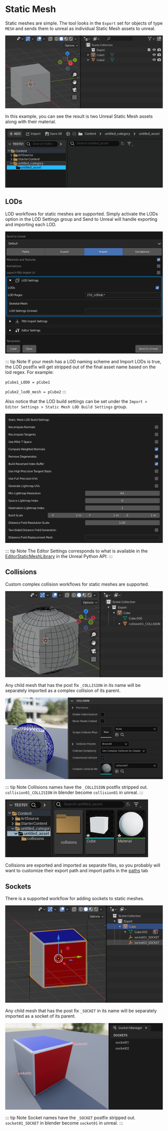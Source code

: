 # Static Mesh

Static meshes are simple. The tool looks in the `Export` set for objects of type `MESH` and sends them to unreal as
individual Static Mesh assets to unreal.


![1](./images/static-mesh/1.gif)

In this example, you can see the result is two Unreal Static Mesh assets along with their material.

![2](./images/static-mesh/2.gif)


## LODs

LOD workflows for static meshes are supported. Simply activate the LODs option in the LOD Settings group and Send to
Unreal will handle exporting and importing each LOD.

![3](./images/static-mesh/3.png)


::: tip Note
  If your mesh has a LOD naming scheme and Import LODs is true, the LOD postfix will get stripped out of the final asset name based on the lod regex. For
example:

`pCube1_LOD0 = pCube1`

`pCube2_lod0_mesh = pCube2`
:::

Also notice that the LOD build settings can be set under the
`Import > Editor Settings > Static Mesh LOD Build Settings` group.

![4](./images/static-mesh/4.png)

::: tip Note
  The Editor Settings corresponds to what is available in the [EditorStaticMeshLibrary](https://docs.unrealengine.com/4.27/en-US/PythonAPI/class/EditorStaticMeshLibrary.html) in the Unreal Python API:
:::

## Collisions

Custom complex collision workflows for static meshes are supported.

![5](./images/static-mesh/5.png)

Any child mesh that has the post fix `_COLLISION` in its name will be separately imported as a complex collision of its parent.

![6](./images/static-mesh/6.png)

::: tip Note
  Collisions names have the `_COLLISION` postfix stripped out. `collision01_COLLISION` in blender become `collision01` in unreal.
:::

![7](./images/static-mesh/7.png)

Collisions are exported and imported as separate files, so you probably will want to customize their export path and import paths in the [paths](/settings/paths.html) tab

## Sockets

There is a supported workflow for adding sockets to static meshes.

![8](./images/static-mesh/8.png)

Any child mesh that has the post fix `_SOCKET` in its name will be separately imported as a socket of its parent.

![9](./images/static-mesh/9.png)

::: tip Note
  Socket names have the `_SOCKET` postfix stripped out. `socket01_SOCKET` in blender become `socket01` in unreal.
:::
